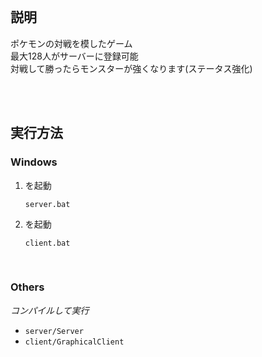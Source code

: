 <br>

## 説明

ポケモンの対戦を模したゲーム <br>
最大128人がサーバーに登録可能 <br>
対戦して勝ったらモンスターが強くなります(ステータス強化)

<br>
<br>

## 実行方法

### Windows

1. を起動

    ```shell
    server.bat
    ```

2. を起動

    ```shell
    client.bat
    ```

<br>

### Others

*コンパイルして実行*

- `server/Server`
- `client/GraphicalClient`

<br>
